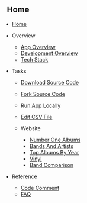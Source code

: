 <!-- _sidebar.md -->

## &nbsp; Home

* [Home](README.md)

* Overview

  * [App Overview](Concept/appOverview.md)
  * [Development Overview](Concept/devOverview.md)
  * [Tech Stack](Concept/techStack.md)
  
* Tasks 

  * [Download Source Code](Tasks/sourceCode.md)
  * [Fork Source Code](Tasks/forkCode.md)
  * [Run App Locally](Tasks/appLocal.md)
  * [Edit CSV File](Tasks/editCSV.md)
  * Website
    
    * [Number One Albums](Tasks/Website/numberOneAlbums.md)
    * [Bands And Artists](Tasks/Website/bandsAndArtists.md)
    * [Top Albums By Year](Tasks/Website/topAlbumsByYear.md)
    * [Vinyl](Tasks/Website/vinyl.md)
    * [Band Comparison](Tasks/Website/bandComparison.md)
* Reference

  * [Code Comment](Reference/comments.md)
  * [FAQ](Reference/faq.md)